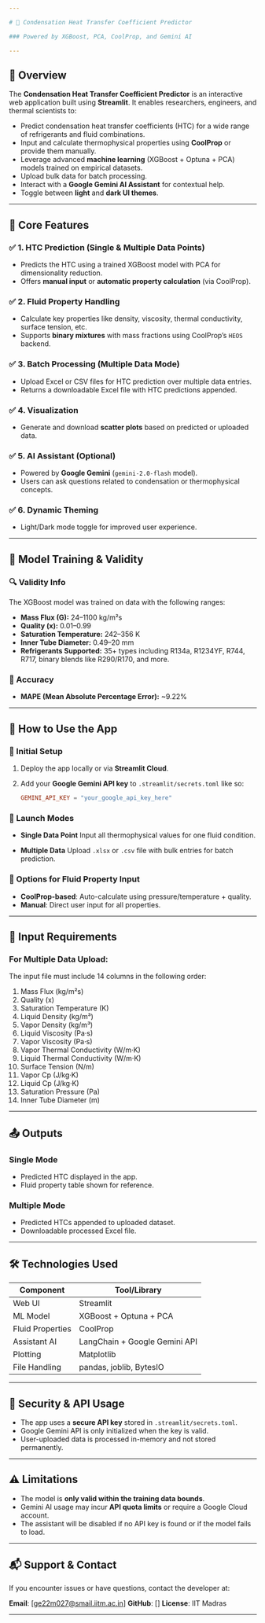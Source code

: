```yaml
---

# 📘 Condensation Heat Transfer Coefficient Predictor

### Powered by XGBoost, PCA, CoolProp, and Gemini AI

---
```


## 📄 Overview

The **Condensation Heat Transfer Coefficient Predictor** is an interactive web application built using **Streamlit**. It enables researchers, engineers, and thermal scientists to:

* Predict condensation heat transfer coefficients (HTC) for a wide range of refrigerants and fluid combinations.
* Input and calculate thermophysical properties using **CoolProp** or provide them manually.
* Leverage advanced **machine learning** (XGBoost + Optuna + PCA) models trained on empirical datasets.
* Upload bulk data for batch processing.
* Interact with a **Google Gemini AI Assistant** for contextual help.
* Toggle between **light** and **dark UI themes**.

---

## 🧠 Core Features

### ✅ 1. HTC Prediction (Single & Multiple Data Points)

* Predicts the HTC using a trained XGBoost model with PCA for dimensionality reduction.
* Offers **manual input** or **automatic property calculation** (via CoolProp).

### ✅ 2. Fluid Property Handling

* Calculate key properties like density, viscosity, thermal conductivity, surface tension, etc.
* Supports **binary mixtures** with mass fractions using CoolProp’s `HEOS` backend.

### ✅ 3. Batch Processing (Multiple Data Mode)

* Upload Excel or CSV files for HTC prediction over multiple data entries.
* Returns a downloadable Excel file with HTC predictions appended.

### ✅ 4. Visualization

* Generate and download **scatter plots** based on predicted or uploaded data.

### ✅ 5. AI Assistant (Optional)

* Powered by **Google Gemini** (`gemini-2.0-flash` model).
* Users can ask questions related to condensation or thermophysical concepts.

### ✅ 6. Dynamic Theming

* Light/Dark mode toggle for improved user experience.

---

## 📌 Model Training & Validity

### 🔍 Validity Info

The XGBoost model was trained on data with the following ranges:

* **Mass Flux (G):** 24–1100 kg/m²s
* **Quality (x):** 0.01–0.99
* **Saturation Temperature:** 242–356 K
* **Inner Tube Diameter:** 0.49–20 mm
* **Refrigerants Supported:** 35+ types including R134a, R1234YF, R744, R717, binary blends like R290/R170, and more.

### 🧪 Accuracy

* **MAPE (Mean Absolute Percentage Error):** \~9.22%

---

## 🚀 How to Use the App

### 🔹 Initial Setup

1. Deploy the app locally or via **Streamlit Cloud**.
2. Add your **Google Gemini API key** to `.streamlit/secrets.toml` like so:

   ```toml
   GEMINI_API_KEY = "your_google_api_key_here"
   ```

### 🔹 Launch Modes

* **Single Data Point**
  Input all thermophysical values for one fluid condition.

* **Multiple Data**
  Upload `.xlsx` or `.csv` file with bulk entries for batch prediction.

### 🔹 Options for Fluid Property Input

* **CoolProp-based**: Auto-calculate using pressure/temperature + quality.
* **Manual**: Direct user input for all properties.

---

## 📁 Input Requirements

### For Multiple Data Upload:

The input file must include 14 columns in the following order:

1. Mass Flux (kg/m²s)
2. Quality (x)
3. Saturation Temperature (K)
4. Liquid Density (kg/m³)
5. Vapor Density (kg/m³)
6. Liquid Viscosity (Pa·s)
7. Vapor Viscosity (Pa·s)
8. Vapor Thermal Conductivity (W/m·K)
9. Liquid Thermal Conductivity (W/m·K)
10. Surface Tension (N/m)
11. Vapor Cp (J/kg·K)
12. Liquid Cp (J/kg·K)
13. Saturation Pressure (Pa)
14. Inner Tube Diameter (m)

---

## 📤 Outputs

### Single Mode

* Predicted HTC displayed in the app.
* Fluid property table shown for reference.

### Multiple Mode

* Predicted HTCs appended to uploaded dataset.
* Downloadable processed Excel file.

---

## 🛠 Technologies Used

| Component        | Tool/Library                  |
| ---------------- | ----------------------------- |
| Web UI           | Streamlit                     |
| ML Model         | XGBoost + Optuna + PCA        |
| Fluid Properties | CoolProp                      |
| Assistant AI     | LangChain + Google Gemini API |
| Plotting         | Matplotlib                    |
| File Handling    | pandas, joblib, BytesIO       |

---

## 🔐 Security & API Usage

* The app uses a **secure API key** stored in `.streamlit/secrets.toml`.
* Google Gemini API is only initialized when the key is valid.
* User-uploaded data is processed in-memory and not stored permanently.

---

## ⚠️ Limitations

* The model is **only valid within the training data bounds**.
* Gemini AI usage may incur **API quota limits** or require a Google Cloud account.
* The assistant will be disabled if no API key is found or if the model fails to load.

---

## 📬 Support & Contact

If you encounter issues or have questions, contact the developer at:

**Email**: \[[ge22m027@smail.iitm.ac.in](mailto:your-email@example.com)]
**GitHub**: \[]
**License**: IIT Madras

---


